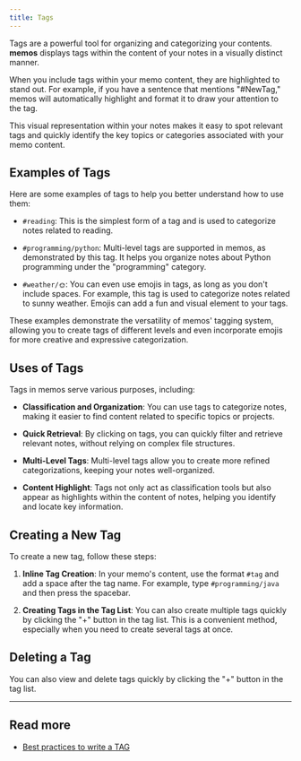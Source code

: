 ```yaml
---
title: Tags
---
```


Tags are a powerful tool for organizing and categorizing your contents. **memos** displays tags within the content of your notes in a visually distinct manner.

When you include tags within your memo content, they are highlighted to stand out. For example, if you have a sentence that mentions "#NewTag," memos will automatically highlight and format it to draw your attention to the tag.

This visual representation within your notes makes it easy to spot relevant tags and quickly identify the key topics or categories associated with your memo content.

## Examples of Tags

Here are some examples of tags to help you better understand how to use them:

- `#reading`: This is the simplest form of a tag and is used to categorize notes related to reading.

- `#programming/python`: Multi-level tags are supported in memos, as demonstrated by this tag. It helps you organize notes about Python programming under the "programming" category.

- `#weather/🌞`: You can even use emojis in tags, as long as you don't include spaces. For example, this tag is used to categorize notes related to sunny weather. Emojis can add a fun and visual element to your tags.

These examples demonstrate the versatility of memos' tagging system, allowing you to create tags of different levels and even incorporate emojis for more creative and expressive categorization.

## Uses of Tags

Tags in memos serve various purposes, including:

- **Classification and Organization**: You can use tags to categorize notes, making it easier to find content related to specific topics or projects.

- **Quick Retrieval**: By clicking on tags, you can quickly filter and retrieve relevant notes, without relying on complex file structures.

- **Multi-Level Tags**: Multi-level tags allow you to create more refined categorizations, keeping your notes well-organized.

- **Content Highlight**: Tags not only act as classification tools but also appear as highlights within the content of notes, helping you identify and locate key information.

## Creating a New Tag

To create a new tag, follow these steps:

1. **Inline Tag Creation**: In your memo's content, use the format `#tag` and add a space after the tag name. For example, type `#programming/java` and then press the spacebar.

2. **Creating Tags in the Tag List**: You can also create multiple tags quickly by clicking the "+" button in the tag list. This is a convenient method, especially when you need to create several tags at once.

## Deleting a Tag

You can also view and delete tags quickly by clicking the "+" button in the tag list.

---

## Read more

- [Best practices to write a TAG](/blog/best-practices-to-write-tag)
